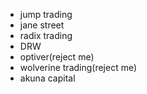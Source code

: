 - jump trading
- jane street
- radix trading
- DRW
- optiver(reject me)
- wolverine trading(reject me)
- akuna capital